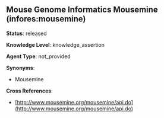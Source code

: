 [//]: # (DO NOT MANUALLY EDIT THIS FILE. IT IS GENERATED FROM A TEMPLATE.)

## Mouse Genome Informatics Mousemine (infores:mousemine)

**Status**: released
  
**Knowledge Level**: knowledge_assertion
  
**Agent Type**: not_provided

**Synonyms**:

- Mousemine

**Cross References**:

- [http://www.mousemine.org/mousemine/api.do](http://www.mousemine.org/mousemine/api.do)

